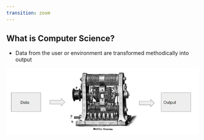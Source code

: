 ```yaml
---
transition: zoom
---
```


## What is Computer Science?

- Data from the user or environment are transformed methodically into output

<!-- Chris Tralie -->
<img src="./images/dataflow.png" />
